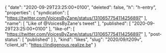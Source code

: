 {
  "date": "2020-09-29T23:25:00+0100",
  "deleted": false,
  "h": "h-entry",
  "properties": {
    "syndication": [
      "https://twitter.com/VoicesByZane/status/1310657754114256897"
    ],
    "name": [
      "Like of @VoicesByZane's tweet"
    ],
    "published": [
      "2020-09-29T23:25:00+0100"
    ],
    "like-of": [
      "https://twitter.com/VoicesByZane/status/1310657754114256897"
    ],
    "post-status": [
      "published"
    ]
  },
  "kind": "likes",
  "slug": "2020/09/t209v",
  "client_id": "https://indigenous.realize.be"
}
